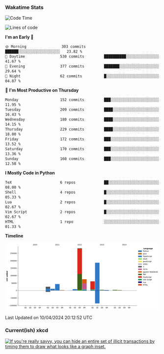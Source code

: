 ### Wakatime Stats
<!--START_SECTION:waka-->
![Code Time](http://img.shields.io/badge/Code%20Time-2%2C469%20hrs%2031%20mins-blue)

![Lines of code](https://img.shields.io/badge/From%20Hello%20World%20I%27ve%20Written-707.7%20thousand%20lines%20of%20code-blue)

**I'm an Early 🐤** 

```text
🌞 Morning                303 commits         ██████░░░░░░░░░░░░░░░░░░░   23.82 % 
🌆 Daytime                530 commits         ██████████░░░░░░░░░░░░░░░   41.67 % 
🌃 Evening                377 commits         ███████░░░░░░░░░░░░░░░░░░   29.64 % 
🌙 Night                  62 commits          █░░░░░░░░░░░░░░░░░░░░░░░░   04.87 % 
```
📅 **I'm Most Productive on Thursday** 

```text
Monday                   152 commits         ███░░░░░░░░░░░░░░░░░░░░░░   11.95 % 
Tuesday                  209 commits         ████░░░░░░░░░░░░░░░░░░░░░   16.43 % 
Wednesday                180 commits         ████░░░░░░░░░░░░░░░░░░░░░   14.15 % 
Thursday                 229 commits         ████░░░░░░░░░░░░░░░░░░░░░   18.00 % 
Friday                   172 commits         ███░░░░░░░░░░░░░░░░░░░░░░   13.52 % 
Saturday                 170 commits         ███░░░░░░░░░░░░░░░░░░░░░░   13.36 % 
Sunday                   160 commits         ███░░░░░░░░░░░░░░░░░░░░░░   12.58 % 
```


**I Mostly Code in Python** 

```text
TeX                      6 repos             ██░░░░░░░░░░░░░░░░░░░░░░░   08.00 % 
Shell                    4 repos             █░░░░░░░░░░░░░░░░░░░░░░░░   05.33 % 
Lua                      2 repos             █░░░░░░░░░░░░░░░░░░░░░░░░   02.67 % 
Vim Script               2 repos             █░░░░░░░░░░░░░░░░░░░░░░░░   02.67 % 
HTML                     1 repo              ░░░░░░░░░░░░░░░░░░░░░░░░░   01.33 % 
```



**Timeline**

![Lines of Code chart](https://raw.githubusercontent.com/joshuajeschek/joshuajeschek/main/assets/bar_graph.png)


 Last Updated on 10/04/2024 20:12:52 UTC
<!--END_SECTION:waka-->

### Current(ish) xkcd
<a id="xkcd-a" title="If you're really savvy, you can hide an entire set of illicit transactions by timing them to draw what looks like a graph inset." href="https://www.xkcd.com" target="_blank">
        <img align="center" id="xkcd-img" src="https://imgs.xkcd.com/comics/tick_marks.png" alt="If you're really savvy, you can hide an entire set of illicit transactions by timing them to draw what looks like a graph inset." height=300 />
</a>
